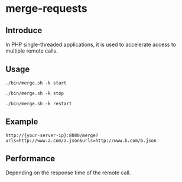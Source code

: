 # merge-requests

## Introduce
In PHP single-threaded applications, it is used to accelerate access to multiple remote calls.

## Usage
```
./bin/merge.sh -k start

./bin/merge.sh -k stop

./bin/merge.sh -k restart
```

## Example
```
http://{your-server-ip}:8080/merge?urls=http://www.a.com/a.json&urls=http://www.b.com/b.json
```

## Performance
Depending on the response time of the remote call.
